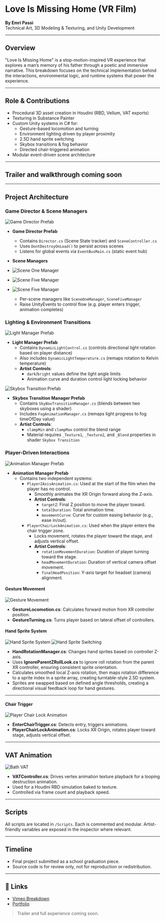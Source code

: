 # Love Is Missing Home (VR Film)

**By Emri Passi**  
Technical Art, 3D Modeling & Texturing, and Unity Development

---

## Overview
"Love Is Missing Home" is a stop-motion-inspired VR experience that explores a man’s memory of his father through a poetic and immersive narrative. This breakdown focuses on the technical implementation behind the interactions, environmental logic, and runtime systems that power the experience.

---

## Role & Contributions
- Procedural 3D asset creation in Houdini (RBD, Vellum, VAT exports)
- Texturing in Substance Painter
- Custom Unity systems in C# for:
  - Gesture-based locomotion and turning
  - Environment lighting driven by player proximity
  - 2.5D hand sprite switching
  - Skybox transitions & fog behavior
  - Directed chair-triggered animation
- Modular event-driven scene architecture

---

## Trailer and walkthrough coming soon

---

## Project Architecture

### Game Director & Scene Managers
![Game Director Prefab](assets/Game_Director.png)
- **Game Director Prefab**
  - Contains `Director.cs` (Scene State tracker) and `SceneController.cs`
  - Uses `DontDestroyOnLoad()` to persist across scenes
  - Listens for global events via `EventBusMain.cs` (static event hub)

- **Scene Managers**
- ![Scene One Manager](assets/Scene_One_Manager.png)
- ![Scene Five Manager](assets/Scene_Five_Manager.png)
- ![Scene Five Manager](assets/Scene_Eight_Manager.png)
  - Per-scene managers like `SceneOneManager`, `SceneFiveManager`
  - Raise UnityEvents to control flow (e.g. player enters trigger, animation completes)

### Lighting & Environment Transitions

![Light Manager Prefab](assets/Light_Manager.png)
- **Light Manager Prefab**
  - Contains `DynamicLightControl.cs` (controls directional light rotation based on player distance)
  - Also includes `DynamicLightTemperature.cs` (remaps rotation to Kelvin temperature)
  - **Artist Controls**: 
    - `dark`/`bright` values define the light angle limits
    - Animation curve and duration control light locking behavior

![Skybox Transition Prefab](assets/Sky_Box_Transition_Manager.png)
- **Skybox Transition Manager Prefab**
  - Contains `SkyBoxTransitionManager.cs` (blends between two skyboxes using a shader)
  - Includes `FogAnimationManager.cs` (remaps light progress to fog timeOfDay value)
  - **Artist Controls**:
    - `clampMin` and `clampMax` control the blend range
    - Material requires `_Texture1`, `_Texture2`, and `_Blend` properties in shader `Skybox Transition`

### Player-Driven Interactions

![Animation Manager Prefab](assets/Animation_Manager.png)
- **Animation Manager Prefab**
  - Contains two independent systems:
    - `PlayerZAxisAnimation.cs`: Used at the start of the film when the player has no control.
      - Smoothly animates the XR Origin forward along the Z-axis.
      - **Artist Controls**:
        - `targetZ`: Final Z position to move the player toward.
        - `totalDuration`: Total animation time.
        - `movementCurve`: Curve for custom easing behavior (e.g., ease in/out).
    - `PlayerChairLockAnimation.cs`: Used when the player enters the chair trigger zone.
      - Locks movement, rotates the player toward the stage, and adjusts vertical offset.
      - **Artist Controls**:
        - `rotationMovementDuration`: Duration of player turning toward the stage.
        - `headMovementDuration`: Duration of vertical camera offset movement.
        - `finalHeadPosition`: Y-axis target for headset (camera) alignment.
#### Gesture Movement
![Gesture Movement](assets/Gesture_loco_GIF.gif)
- **GestureLocomotion.cs**: Calculates forward motion from XR controller position.
- **GestureTurning.cs**: Turns player based on lateral offset of controllers.

#### Hand Sprite System
![Hand Sprite System](assets/hand_sprite_demo.png)
![Hand Sprite Switching](assets/Hand_Sprite_Switcher_GIF.gif)
- **HandRotationManager.cs**: Changes hand sprites based on controller Z-axis.
- Uses **IgnoreParentZRollLook.cs** to ignore roll rotation from the parent XR controller, ensuring consistent sprite orientation.
- Calculates smoothed local Z-axis rotation, then maps rotation difference to a sprite index in a sprite array, creating turntable-style 2.5D system.
- Sprites are swapped based on defined angle thresholds, creating a directional visual feedback loop for hand gestures.

---

#### Chair Trigger
![Player Chair Lock Animation](assets/Player_Chair_Lock_Animation.png)
- **EnterChairTrigger.cs**: Detects entry, triggers animations.
- **PlayerChairLockAnimation.cs**: Locks XR Origin, rotates player toward stage, adjusts vertical offset.

---

## VAT Animation
![Bath VAT](assets/bath_vat.gif)
- **VATController.cs**: Drives vertex animation texture playback for a looping destruction animation.
- Used for a Houdini RBD simulation baked to texture.
- Controlled via frame count and playback speed.

---

## Scripts
All scripts are located in `/Scripts`. Each is commented and modular. Artist-friendly variables are exposed in the inspector where relevant.

---

## Timeline
- Final project submitted as a school graduation piece.
- Source code is for review only, not for reproduction or redistribution.

---

## 🔗 Links
- [Vimeo Breakdown](https://vimeo.com/yourvideo)
- [Portfolio](https://your-portfolio-link.com)

> Trailer and full experience coming soon.

